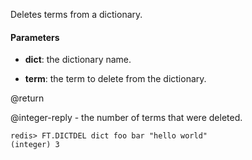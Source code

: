 Deletes terms from a dictionary.

#### Parameters

* **dict**: the dictionary name.

* **term**: the term to delete from the dictionary.

@return

@integer-reply - the number of terms that were deleted.


```
redis> FT.DICTDEL dict foo bar "hello world"
(integer) 3
```